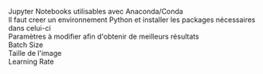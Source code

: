 Jupyter Notebooks utilisables avec Anaconda/Conda  
Il faut creer un environnement Python et installer les packages nécessaires dans celui-ci  
Paramètres à modifier afin d'obtenir de meilleurs résultats  
Batch Size  
Taille de l'image  
Learning Rate  

